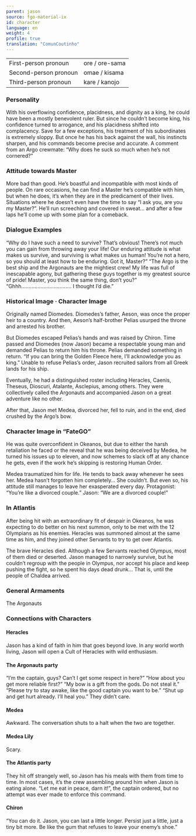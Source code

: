 ```yaml
---
parent: jason
source: fgo-material-ix
id: character
language: en
weight: 4
profile: true
translation: "ComunCoutinho"
---
```


<table>
  <tr><td>First-person pronoun</td><td>ore / ore-sama</td></tr>
  <tr><td>Second-person pronoun</td><td>omae / kisama</td></tr>
  <tr><td>Third-person pronoun</td><td>kare / kanojo</td></tr>
</table>

### Personality

With his overflowing confidence, placidness, and dignity as a king, he could have been a mostly benevolent ruler.
But since he couldn’t become king, his confidence turned to arrogance, and his placidness shifted into complacency.
Save for a few exceptions, his treatment of his subordinates is extremely sloppy.
But once he has his back against the wall, his instincts sharpen, and his commands become precise and accurate.
A comment from an Argo crewmate: “Why does he suck so much when he’s not cornered?”

### Attitude towards Master

More bad than good.
He’s boastful and incompatible with most kinds of people.
On rare occasions, he can find a Master he’s compatible with him, but when he does, it’s when they are in the predicament of their lives.
Situations where he doesn’t even have the time to say “I ask you, are you my Master?”.
He’ll run screeching and covered in sweat… and after a few laps he’ll come up with some plan for a comeback.

### Dialogue Examples

“Why do I have such a need to survive? That’s obvious! There’s not much you can gain from throwing away your life! Our enduring attitude is what makes us survive, and surviving is what makes us human! You’re not a hero, so you should at least how to be enduring. Got it, Master?”
“The Argo is the best ship and the Argonauts are the mightiest crew! My life was full of inescapable agony, but gathering these guys together is my greatest source of pride! Master, you think the same thing, don’t you?”
“Ghhh……………………………. I thought I’d die.”

### Historical Image · Character Image

Originally named Diomedes.
Diomedes’s father, Aeson, was once the proper heir to a country.
And then, Aeson’s half-brother Pelias usurped the throne and arrested his brother.

But Diomedes escaped Pelias’s hands and was raised by Chiron.
Time passed and Diomedes (now Jason) became a respectable young man and demanded Pelias to return him his throne.
Pelias demanded something in return.
“If you can bring the Golden Fleece here, I’ll acknowledge you as king.”
Unable to refuse Pelias’s order, Jason recruited sailors from all Greek lands for his ship.

Eventually, he had a distinguished roster including Heracles, Caenis, Theseus, Dioscuri, Atalante, Asclepius, among others.
They were collectively called the Argonauts and accompanied Jason on a great adventure like no other.

After that, Jason met Medea, divorced her, fell to ruin, and in the end, died crushed by the Argo’s bow.

### Character Image in “FateGO”

He was quite overconfident in Okeanos, but due to either the harsh retaliation he faced or the reveal that he was being deceived by Medea, he turned his issues up to eleven, and now schemes to slack off at any chance he gets, even if the work he’s skipping is restoring Human Order.

Medea traumatized him for life. He tends to back away whenever he sees her.
Medea hasn’t forgotten him completely… She couldn’t. But even so, his attitude still manages to leave her exasperated every day.
Protagonist: “You’re like a divorced couple.”
Jason: “We are a divorced couple!”

### In Atlantis

After being hit with an extraordinary fit of despair in Okeanos, he was expecting to do better on his next summon, only to be met with the 12 Olympians as his enemies.
Heracles was summoned almost at the same time as him, and they joined other Servants to try to get over Atlantis.

The brave Heracles died. Although a few Servants reached Olympus, most of them died or deserted.
Jason managed to narrowly survive, but he couldn’t regroup with the people in Olympus, nor accept his place and keep pushing the fight, so he spent his days dead drunk…
That is, until the people of Chaldea arrived.

### General Armaments

The Argonauts

### Connections with Characters

#### Heracles

Jason has a kind of faith in him that goes beyond love.
In any world worth living, Jason will open a Cult of Heracles with wild enthusiasm.

#### The Argonauts party

“I’m the captain, guys? Can’t I get some respect in here?”
“How about you get more reliable first?”
“My bow is a gift from the gods. Do not steal it.”
“Please try to stay awake, like the good captain you want to be.”
“Shut up and get hurt already. I’ll heal you.”
They didn’t care.

#### Medea

Awkward. The conversation shuts to a halt when the two are together.

#### Medea Lily

Scary.

#### The Atlantis party

They hit off strangely well, so Jason has his meals with them from time to time.
In most cases, it’s the crew assembling around him when Jason is eating alone.
“Let me eat in peace, darn it!”, the captain ordered, but no attempt was ever made to enforce this command.

#### Chiron

“You can do it. Jason, you can last a little longer. Persist just a little, just a tiny bit more. Be like the gum that refuses to leave your enemy’s shoe.”
